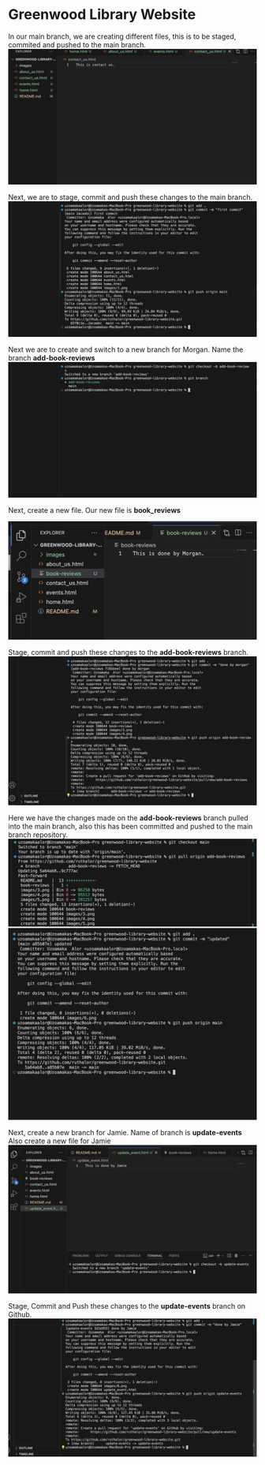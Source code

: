 # Greenwood Library Website
In our main branch, we are creating different files, this is to be staged, commited and pushed to the main branch. 
![Image of created pages](./images/1.png)

Next, we are to stage, commit and push these changes to the main branch. 
![commit changes done](./images/2.png)

Next we are to create and switch to a new branch for Morgan.  Name the branch **add-book-reviews**
![new branch created](./images/3.png)

Next, create a new file. Our new file is **book_reviews**

 
![Morgan Page](./images/4.png)

Stage, commit and push these changes to the **add-book-reviews** branch.
![changes by morgan](./images/5.png)

Here we have the changes made on the **add-book-reviews** branch pulled into the main branch, also this has been committed and pushed to the main branch repository. 
![](./images/6.png)
![](./images/7.png)

Next, create a new branch for Jamie. Name of branch is **update-events**
Also create a new file for Jamie
![](./images/8.png)

Stage, Commit and Push these changes to the **update-events** branch on Github. 
![](./images/9.png)
